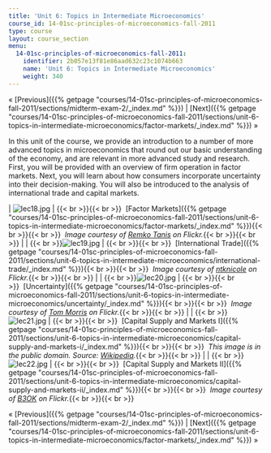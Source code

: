 ```yaml
---
title: 'Unit 6: Topics in Intermediate Microeconomics'
course_id: 14-01sc-principles-of-microeconomics-fall-2011
type: course
layout: course_section
menu:
  14-01sc-principles-of-microeconomics-fall-2011:
    identifier: 2b057e13f81e86aad632c23c1074b663
    name: 'Unit 6: Topics in Intermediate Microeconomics'
    weight: 340
---
```

« [Previous]({{% getpage "courses/14-01sc-principles-of-microeconomics-fall-2011/sections/midterm-exam-2/_index.md" %}}) | [Next]({{% getpage "courses/14-01sc-principles-of-microeconomics-fall-2011/sections/unit-6-topics-in-intermediate-microeconomics/factor-markets/_index.md" %}}) »

In this unit of the course, we provide an introduction to a number of more advanced topics in microeconomics that round out our basic understanding of the economy, and are relevant in more advanced study and research. First, you will be provided with an overview of firm operation in factor markets. Next, you will learn about how consumers incorporate uncertainty into their decision-making. You will also be introduced to the analysis of international trade and capital markets.

| ![lec18.jpg](https://open-learning-course-data-ci.s3.amazonaws.com/14-01sc-principles-of-microeconomics-fall-2011/be28d6753c004d6269ce2cd84eb6c324_lec18.jpg) | {{< br >}}{{< br >}}  [Factor Markets]({{% getpage "courses/14-01sc-principles-of-microeconomics-fall-2011/sections/unit-6-topics-in-intermediate-microeconomics/factor-markets/_index.md" %}}){{< br >}}{{< br >}}  _Image courtesy of [Remko Tanis](http://www.flickr.com/photos/remkotanis/4094323478/in/photostream/) on Flickr._{{< br >}}{{< br >}} |
|   {{< br >}}![lec19.jpg](https://open-learning-course-data-ci.s3.amazonaws.com/14-01sc-principles-of-microeconomics-fall-2011/21bb9b2a2ef8639becdef55d73df07be_lec19.jpg) | {{< br >}}{{< br >}}  [International Trade]({{% getpage "courses/14-01sc-principles-of-microeconomics-fall-2011/sections/unit-6-topics-in-intermediate-microeconomics/international-trade/_index.md" %}}){{< br >}}{{< br >}}  _Image courtesy of [ntknicole](http://www.flickr.com/photos/ntknicole/2509289031/) on Flickr._{{< br >}}{{< br >}} |
|   {{< br >}}![lec20.jpg](https://open-learning-course-data-ci.s3.amazonaws.com/14-01sc-principles-of-microeconomics-fall-2011/38ca86165171394f4f2da7129662c38f_lec20.jpg) | {{< br >}}{{< br >}}  [Uncertainty]({{% getpage "courses/14-01sc-principles-of-microeconomics-fall-2011/sections/unit-6-topics-in-intermediate-microeconomics/uncertainty/_index.md" %}}){{< br >}}{{< br >}}  _Image courtesy of [Tom Morris](http://www.flickr.com/photos/tommorris/241508717/) on Flickr._{{< br >}}{{< br >}} |
|   {{< br >}}![lec21.jpg](https://open-learning-course-data-ci.s3.amazonaws.com/14-01sc-principles-of-microeconomics-fall-2011/c3f9b54ac92eadab3e0f2033e6361b4c_lec21.jpg) | {{< br >}}{{< br >}}  [Capital Supply and Markets I]({{% getpage "courses/14-01sc-principles-of-microeconomics-fall-2011/sections/unit-6-topics-in-intermediate-microeconomics/capital-supply-and-markets-i/_index.md" %}}){{< br >}}{{< br >}}  _This image is in the public domain. Source: [Wikipedia](http://en.wikipedia.org/wiki/File:US_Inflation.png)._{{< br >}}{{< br >}} |
|   {{< br >}}![lec22.jpg](https://open-learning-course-data-ci.s3.amazonaws.com/14-01sc-principles-of-microeconomics-fall-2011/c55533305862a26d1212cf252f484047_lec22.jpg) | {{< br >}}{{< br >}}  [Capital Supply and Markets II]({{% getpage "courses/14-01sc-principles-of-microeconomics-fall-2011/sections/unit-6-topics-in-intermediate-microeconomics/capital-supply-and-markets-ii/_index.md" %}}){{< br >}}{{< br >}}  _Image courtesy of [B3OK](http://www.flickr.com/photos/b3ok/2920350568/in/photostream/) on Flickr._{{< br >}}{{< br >}} 

« [Previous]({{% getpage "courses/14-01sc-principles-of-microeconomics-fall-2011/sections/midterm-exam-2/_index.md" %}}) | [Next]({{% getpage "courses/14-01sc-principles-of-microeconomics-fall-2011/sections/unit-6-topics-in-intermediate-microeconomics/factor-markets/_index.md" %}}) »